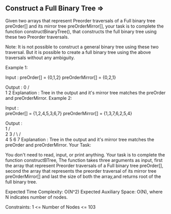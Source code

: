 Construct a Full Binary Tree  =>
-----------------------------



Given two arrays that represent Preorder traversals of a Full binary tree preOrder[] and its mirror tree preOrderMirror[], your task is to complete the function constructBinaryTree(), that constructs the full binary tree using these two Preorder traversals.

Note: It is not possible to construct a general binary tree using these two traversal. But it is possible to create a full binary tree using the above traversals without any ambiguity.

Example 1:

Input :
preOrder[] = {0,1,2}
preOrderMirror[] = {0,2,1} 

Output :
                0
              /   \
             1     2
Explanation :
Tree in the output and it's mirror tree matches the preOrder and preOrderMirror.
Example 2:

Input :  
preOrder[] = {1,2,4,5,3,6,7}
preOrderMirror[] = {1,3,7,6,2,5,4}

Output :          
                 1
               /    \
              2      3
            /   \   /  \
           4     5 6    7
Explanation :
Tree in the output and it's mirror tree matches the preOrder and preOrderMirror.
Your Task:

You don't need to read, input, or print anything. Your task is to complete the function constructBTree, The function takes three arguments as input, first the array that represent Preorder traversals of a Full binary tree preOrder[], second the array that represents the preorder traversal of its mirror tree preOrderMirror[] and last the size of both the array,and returns root of the full binary tree.

Expected Time Complexity: O(N^2)
Expected Auxiliary Space: O(N), where N indicates number of nodes.

Constraints:
1 <= Number of Nodes <= 103
